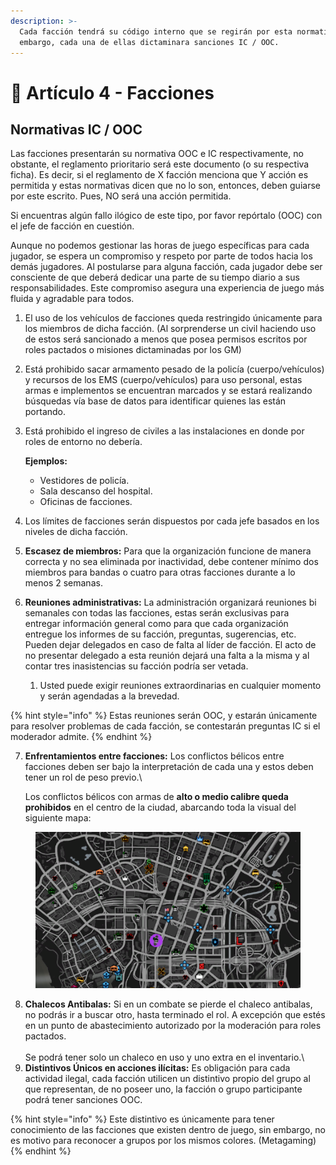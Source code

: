 ```yaml
---
description: >-
  Cada facción tendrá su código interno que se regirán por esta normativa; sin
  embargo, cada una de ellas dictaminara sanciones IC / OOC.
---
```


# 📙 Artículo 4 - Facciones

## Normativas IC / OOC

Las facciones presentarán su normativa OOC e IC respectivamente, no obstante, el reglamento prioritario será este documento (o su respectiva ficha). Es decir, si el reglamento de X facción menciona que Y acción es permitida y estas normativas dicen que no lo son, entonces, deben guiarse por este escrito. Pues, NO será una acción permitida.

Si encuentras algún fallo ilógico de este tipo, por favor repórtalo (OOC) con el jefe de facción en cuestión.



Aunque no podemos gestionar las horas de juego específicas para cada jugador, se espera un compromiso y respeto por parte de todos hacia los demás jugadores. Al postularse para alguna facción, cada jugador debe ser consciente de que deberá dedicar una parte de su tiempo diario a sus responsabilidades. Este compromiso asegura una experiencia de juego más fluida y agradable para todos.

1. El uso de los vehículos de facciones queda restringido únicamente para los miembros de dicha facción. (Al sorprenderse un civil haciendo uso de estos será sancionado a menos que posea permisos escritos por roles pactados o misiones dictaminadas por los GM)
2. Está prohibido sacar armamento pesado de la policía (cuerpo/vehículos) y recursos de los EMS (cuerpo/vehículos) para uso personal, estas armas e implementos se encuentran marcados y se estará realizando búsquedas vía base de datos para identificar quienes las están portando.
3.  Está prohibido el ingreso de civiles a las instalaciones en donde por roles de entorno no debería.

    **Ejemplos:**

    * Vestidores de policía.
    * Sala descanso del hospital.
    * Oficinas de facciones.
4. Los límites de facciones serán dispuestos por cada jefe basados en los niveles de dicha facción.
5. **Escasez de miembros:** Para que la organización funcione de manera correcta y no sea eliminada por inactividad, debe contener mínimo dos miembros para bandas o cuatro para otras facciones durante a lo menos 2 semanas.
6. **Reuniones administrativas:** La administración organizará reuniones bi semanales con todas las facciones, estas serán exclusivas para entregar información general como para que cada organización entregue los informes de su facción, preguntas, sugerencias, etc. Pueden dejar delegados en caso de falta al líder de facción. El acto de no presentar delegado a esta reunión dejará una falta a la misma y al contar tres inasistencias su facción podría ser vetada.
   1. Usted puede exigir reuniones extraordinarias en cualquier momento y serán agendadas a la brevedad.

{% hint style="info" %}
Estas reuniones serán OOC, y estarán únicamente para resolver problemas de cada facción, se contestarán preguntas IC si el moderador admite.
{% endhint %}

7.  **Enfrentamientos entre facciones:** Los conflictos bélicos entre facciones deben ser bajo la interpretación de cada una y estos deben tener un rol de peso previo.\\

    Los conflictos bélicos con armas de **alto o medio calibre queda prohibidos** en el centro de la ciudad, abarcando toda la visual del siguiente mapa:

<figure><img src="../../.gitbook/assets/image (4).png" alt=""><figcaption></figcaption></figure>

8. **Chalecos Antibalas:** Si en un combate se pierde el chaleco antibalas, no podrás ir a buscar otro, hasta terminado el rol. A excepción que estés en un punto de abastecimiento autorizado por la moderación para roles pactados.\
   \
   Se podrá tener solo un chaleco en uso y uno extra en el inventario.\\
9. **Distintivos Únicos en acciones ilícitas:** Es obligación para cada actividad ilegal, cada facción utilicen un distintivo propio del grupo al que representan, de no poseer uno, la facción o grupo participante podrá tener sanciones OOC.

{% hint style="info" %}
Este distintivo es únicamente para tener conocimiento de las facciones que existen dentro de juego, sin embargo, no es motivo para reconocer a grupos por los mismos colores. (Metagaming)
{% endhint %}
